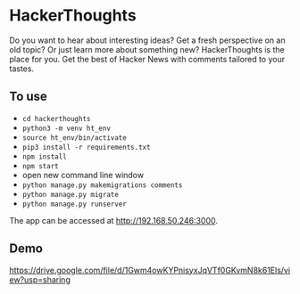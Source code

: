 # HackerThoughts

Do you want to hear about interesting ideas? Get a fresh perspective on an old topic? Or just learn more about something new? HackerThoughts is the place for you. Get the best of Hacker News with comments tailored to your tastes.

## To use
- `cd hackerthoughts`
- `python3 -m venv ht_env`
- `source ht_env/bin/activate`
- `pip3 install -r requirements.txt`
- `npm install`
- `npm start`
- open new command line window
- `python manage.py makemigrations comments`
- `python manage.py migrate`
- `python manage.py runserver`

The app can be accessed at http://192.168.50.246:3000.

## Demo
https://drive.google.com/file/d/1Gwm4owKYPnisyxJqVTf0GKvmN8k61Els/view?usp=sharing
